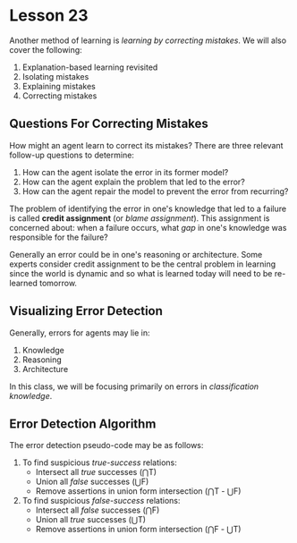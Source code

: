 # Lesson 23

Another method of learning is _learning by correcting mistakes_. We will also cover the following:

1. Explanation-based learning revisited
2. Isolating mistakes
3. Explaining mistakes
4. Correcting mistakes

## Questions For Correcting Mistakes

How might an agent learn to correct its mistakes? There are three relevant follow-up questions to determine:

1. How can the agent isolate the error in its former model?
2. How can the agent explain the problem that led to the error?
3. How can the agent repair the model to prevent the error from recurring?

The problem of identifying the error in one's knowledge that led to a failure is called **credit assignment** (or _blame assignment_). This assignment is concerned about: when a failure occurs, what _gap_ in one's knowledge was responsible for the failure?

Generally an error could be in one's reasoning or architecture. Some experts consider credit assignment to be the central problem in learning since the world is dynamic and so what is learned today will need to be re-learned tomorrow.

## Visualizing Error Detection

Generally, errors for agents may lie in:

1. Knowledge
2. Reasoning
3. Architecture

In this class, we will be focusing primarily on errors in _classification knowledge_.

## Error Detection Algorithm

The error detection pseudo-code may be as follows:

1. To find suspicious _true-success_ relations:
   - Intersect all _true_ successes (⋂T)
   - Union all _false_ successes (⋃F)
   - Remove assertions in union form intersection (⋂T - ⋃F)
2. To find suspicious _false-success_ relations:
   - Intersect all _false_ successes (⋂F)
   - Union all _true_ successes (⋃T)
   - Remove assertions in union form intersection (⋂F - ⋃T)
